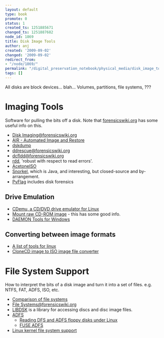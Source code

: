 ```yaml
---
layout: default
type: book
promote: 0
status: 1
created_ts: 1251885671
changed_ts: 1251887682
node_id: 1869
title: Disk Image Tools
author: anj
created: '2009-09-02'
changed: '2009-09-02'
redirect_from:
- "/node/1869/"
permalink: "/digital_preservation_notebook/physical_media/disk_image_tools/"
tags: []
---
```

All disks are block devices... blah...
Volumes, partitions, file systems, ???

Imaging Tools
=============

Software for pulling the bits off a disk. Note that [forensicswiki.org](http://www.forensicswiki.org) has some useful info on this.

 * [Disk Imaging@forensicswiki.org](http://www.forensicswiki.org/wiki/Category:Disk_Imaging)
 * [AIR - Automated Image and Restore](http://air-imager.sourceforge.net/)
 * [dskdump](http://linux.die.net/man/1/dskdump)
 * [ddrescue@forensicswiki.org](http://www.forensicswiki.org/wiki/Ddrescue)
 * [dcfldd@forensicswiki.org](http://www.forensicswiki.org/wiki/Dcfldd)
 * [rdd](http://sourceforge.net/projects/rdd/), 'robust with respect to read errors'.
 * [AcetoneISO](http://sourceforge.net/projects/acetoneiso2/)
 * [Snorkel](http://www.holmes.nl/NFIlabs/Snorkel/), which is Java, and interesting, but closed-source and by-arrangement.
 * [PyFlag](http://www.pyflag.net) includes disk forensics

Drive Emulation
---------------

 * [CDemu, a CD/DVD drive emulator for Linux](http://cdemu.sourceforge.net)
 * [Mount raw CD-ROM image](http://superuser.com/questions/27895/mount-raw-cd-rom-image) - this has some good info.
 * [DAEMON Tools for Windows](http://www.daemon-tools.cc/)

Converting between image formats
--------------------------------

 * [A list of tools for linux](http://qgqlochekone.blogspot.com/2008/04/iso-linux-debian-venenux-tools.html)
 * [CloneCD image to ISO image file converter](http://sourceforge.net/projects/ccd2iso)

File System Support
===================

How to interpret the bits of a disk image and turn it into a set of files. e.g. NTFS, FAT, ADFS, ISO, etc.

 * [Comparison of file systems](http://en.wikipedia.org/wiki/Comparison_of_file_systems)
 * [File Systems@forensicswiki.org](http://www.forensicswiki.org/wiki/File_Systems)
 * [LIBDSK](http://www.seasip.demon.co.uk/Unix/LibDsk/) is a library for accessing discs and disc image files.
 * [ADFS](http://mdfs.net/Docs/Comp/Disk/Format/ADFS)
   * [Reading DFS and ADFS floppy disks under Linux](http://www.adsb.co.uk/bbc/linux/)
   * [FUSE ADFS](http://www.boddie.org.uk/david/Projects/Python/FUSE)
 * [Linux kernel file system support](http://howto.wikia.com/wiki/Howto_configure_the_Linux_kernel/fs)
